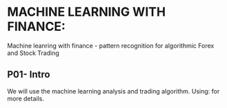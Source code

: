 # MACHINE LEARNING WITH FINANCE:
Machine leanring with finance - pattern recognition for algorithmic Forex and Stock Trading
## P01- Intro
We will use the machine learning analysis and trading algorithm.
Using:  for more details.

